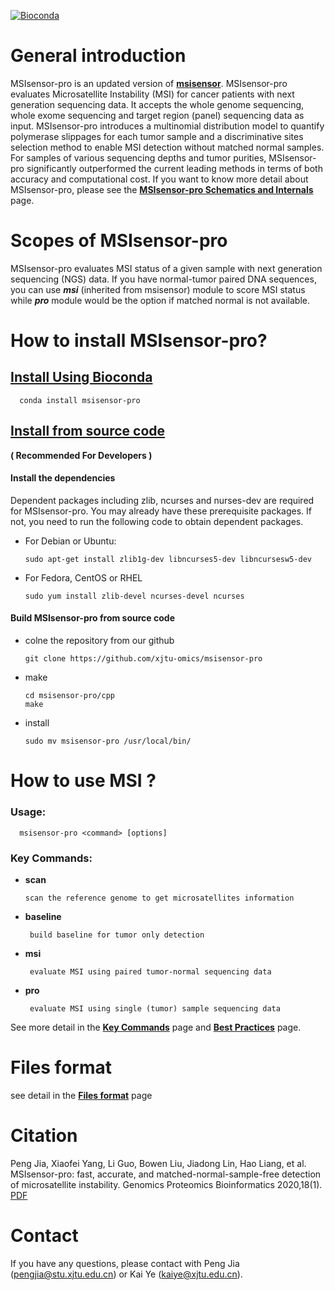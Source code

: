 [![Bioconda](https://img.shields.io/conda/dn/bioconda/msisensor-pro.svg?label=Bioconda)](https://bioconda.github.io/recipes/msisensor-pro/README.html)

# General introduction

MSIsensor-pro is an updated version of **[msisensor](https://github.com/ding-lab/msisensor)**. MSIsensor-pro evaluates Microsatellite Instability (MSI) for cancer patients with next generation sequencing data. It accepts the whole genome sequencing, whole exome sequencing and target region (panel) sequencing data as input.  MSIsensor-pro introduces a multinomial distribution model to quantify polymerase slippages for each tumor sample and a discriminative sites selection method to enable MSI detection without matched normal samples. For samples of various sequencing depths and tumor purities, MSIsensor-pro significantly outperformed the current leading methods in terms of both accuracy and computational cost. If you want to know more detail about MSIsensor-pro, please see the **[MSIsensor-pro Schematics and Internals](https://github.com/xjtu-omics/msisensor-pro/wiki/MSIsensor-pro-Schematics-and-Internals)** page.

# Scopes of MSIsensor-pro

MSIsensor-pro evaluates MSI status of a given sample with next generation sequencing (NGS) data. If you have normal-tumor paired DNA sequences, you can use _**msi**_ (inherited from msisensor) module to score MSI status while _**pro**_ module would be the option if matched normal is not available.

# How to install MSIsensor-pro?


## [ Install Using Bioconda ](https://github.com/xjtu-omics/msisensor-pro/wiki/How-to-install-MSIsensor-pro#install-from-source-code)


      conda install msisensor-pro
      

## [ Install from source code ](https://github.com/xjtu-omics/msisensor-pro/wiki/How-to-install-MSIsensor-pro#install-from-source-code)

**( Recommended For Developers )**


#### Install the dependencies
  Dependent packages including zlib, ncurses and nurses-dev are required for MSIsensor-pro. You may already have these prerequisite packages. If not, you need to run the following code to obtain dependent packages.

* For Debian or Ubuntu:

      sudo apt-get install zlib1g-dev libncurses5-dev libncursesw5-dev

* For Fedora, CentOS or RHEL

      sudo yum install zlib-devel ncurses-devel ncurses

#### Build MSIsensor-pro from source code
* colne the repository from our github

      git clone https://github.com/xjtu-omics/msisensor-pro

* make 

      cd msisensor-pro/cpp
      make
 
* install

      sudo mv msisensor-pro /usr/local/bin/


 

# How to use MSI ? 

### Usage:   
   
      msisensor-pro <command> [options]

### Key Commands:

* **scan**
	  
      scan the reference genome to get microsatellites information

* **baseline**

	   build baseline for tumor only detection

* **msi**

	   evaluate MSI using paired tumor-normal sequencing data

* **pro**

	   evaluate MSI using single (tumor) sample sequencing data 

See more detail in the **[Key Commands](https://github.com/xjtu-omics/msisensor-pro/wiki/Key-Commands)** page and **[Best Practices](https://github.com/xjtu-omics/msisensor-pro/wiki/Best-Practices)** page.

# Files  format

  see detail in the **[Files format](https://github.com/xjtu-omics/msisensor-pro/wiki/Files-format)** page
## 

# Citation
  Peng Jia, Xiaofei Yang, Li Guo, Bowen Liu, Jiadong Lin, Hao Liang, et al. MSIsensor-pro: fast, accurate, and matched-normal-sample-free detection of microsatellite instability. Genomics Proteomics Bioinformatics 2020,18(1).  [PDF](https://www.sciencedirect.com/science/article/pii/S1672022920300218)   
   
# Contact

If you have any questions, please contact with Peng Jia (pengjia@stu.xjtu.edu.cn) or Kai Ye (kaiye@xjtu.edu.cn).


